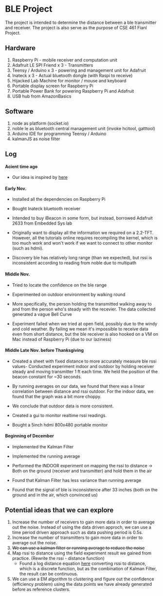 # BLE Project
The project is intended to determine the distance between a ble transmitter and receiver. 
The project is also serve as the purpose of CSE 461 Fianl Project.

## Hardware
1. Raspberry Pi - mobile receiver and computation unit
2. Adafruit LE SPI Friend x 3 - Transmitters
3. Teensy / Arduino x 3 - powering and management unit for Adafruit
4. Inateck x 3 - Actual bluetooth dongle (with Raspi to receive)
5. Hijacked Lab Machine for monitor / mouse and keyboard
6. Portable display screen for Raspberry Pi
7. Portable Power Bank for powering Raspberry Pi and Adafruit
8. USB hub from AmazonBasics

## Software 
1. node as platform (socket.io)
2. noble le as bluetooth central management unit (invoke hcitool, gatttool)
3. Arduino IDE for programming Teensy / Arduino
4. kalmanJS as noise filter

## Log
#### Acient time ago
- Our idea is inspired by [here](https://medium.com/truth-labs/beacon-tracking-with-node-js-and-raspberry-pi-794afa880318#.ada0wu7pv)
#### Early Nov. 
- Installed all the dependencies on Raspberry Pi
- Bought Inateck bluetooth receiver
- Intended to buy iBeacon in some form, but instead, borrowed Adafruit 2633 from Embedded Sys lab
- Originally want to display all the information we required on a 2.2-TFT. However, all the tutorials online requires recompiling the kernel, which is too much work and won't work if we want to connect to other monitor (such as hdmi).

- Discovery ble has relatively long range (than we expected), but rssi is inconsistent according to reading from noble due to multipath
#### Middle Nov. 
- Tried to locate the confidence on the ble range
- Experimented on outdoor environment by walking round
- More specifically, the person holding the transmitted walking away to and from the person who's steady with the recevier. The data collected generated a vague Bell Curve

- Experiment failed when we tried at open field, possibly due to the windy and cold weather. By failing we mean it's impossible to receive data even from short distance, but the ble receiver is also hooked on a VM on Mac instead of Raspberry Pi (due to our laziness)
#### Middle Late Nov. before Thanksgiving
- Created a sheet with fixed distance to more accurately measure ble rssi values- Conducted experiment indoor and outdoor by holding receiver steady and moving transmitter 1 ft each time. We held the position of the beacon constant for ~30 seconds. 
- By running averages on our data, we found that there was a linear correlation between distance and rssi outdoor. For the indoor data, we found that the graph was a bit more choppy. 
- We conclude that outdoor data is more consistent.
- Created a gui to monitor realtime rssi readings. 

- Bought a 5inch hdmi 800x480 portable monitor
#### Beginning of December
- Implemented the Kalman Filter
- Implemented the running average
- Performed the INDOOR experiment on mapping the rssi to distance -> Both on the ground (receiver and transmitter) and hold them in the air

- Found that Kalman Filter has less variance than running average
- Found that the signal of ble is inconsistence after 33 inches (both on the ground and in the air, which convinced us)
## Potential ideas that we can explore
1. Increase the number of receivers to gain more data in order to average out the noise. Instead of using the data driven approch, we can use a time period driven approach such as data pushing period is 0.5s. 
2. Increase the number of transmitters to gain more data in order to average out the noise.
3. ~~We can use a kalman filter or running average to reduce the noise~~
4. Map rssi to distance using the field experiment result we gained from practice. (Rewrite the rssi - distance function)
    - Found a log distance equation [here](https://wouterbulten.nl/blog/tech/kalman-filters-explained-removing-noise-from-rssi-signals/) converting rssi to distance, which is a discrete function, but as the combination of Kalman Filter, the result can be continuous.
5. We can use a EM algorithm to clustering and figure out the confidence (efficiency problem) using the data points we have already generated before as reference clusters.







